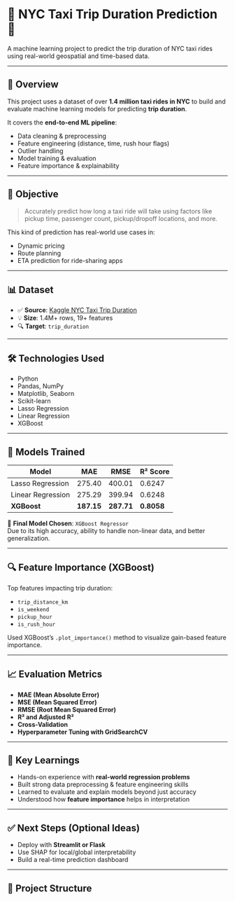 # 🗽 NYC Taxi Trip Duration Prediction 🚖  
A machine learning project to predict the trip duration of NYC taxi rides using real-world geospatial and time-based data.

---

## 📁 Overview

This project uses a dataset of over **1.4 million taxi rides in NYC** to build and evaluate machine learning models for predicting **trip duration**.

It covers the **end-to-end ML pipeline**:
- Data cleaning & preprocessing
- Feature engineering (distance, time, rush hour flags)
- Outlier handling
- Model training & evaluation
- Feature importance & explainability

---

## 🧠 Objective

> Accurately predict how long a taxi ride will take using factors like pickup time, passenger count, pickup/dropoff locations, and more.

This kind of prediction has real-world use cases in:
- Dynamic pricing
- Route planning
- ETA prediction for ride-sharing apps

---

## 📊 Dataset

- ✅ **Source**: [Kaggle NYC Taxi Trip Duration](https://www.kaggle.com/c/nyc-taxi-trip-duration)
- 💡 **Size**: 1.4M+ rows, 19+ features
- 🔍 **Target**: `trip_duration` 

---

## 🛠️ Technologies Used

- Python
- Pandas, NumPy
- Matplotlib, Seaborn
- Scikit-learn
- Lasso Regression
- Linear Regression
- XGBoost

---

## 🚀 Models Trained

| Model              | MAE     | RMSE    | R² Score |
|-------------------|---------|---------|----------|
| Lasso Regression  | 275.40  | 400.01  | 0.6247   |
| Linear Regression | 275.29  | 399.94  | 0.6248   |
| **XGBoost**        | **187.15** | **287.71** | **0.8058** |

🎯 **Final Model Chosen**: `XGBoost Regressor`  
Due to its high accuracy, ability to handle non-linear data, and better generalization.

---

## 🔍 Feature Importance (XGBoost)

Top features impacting trip duration:
- `trip_distance_km`
- `is_weekend`
- `pickup_hour`
- `is_rush_hour`

Used XGBoost’s `.plot_importance()` method to visualize gain-based feature importance.

---

## 📈 Evaluation Metrics

- **MAE (Mean Absolute Error)**
- **MSE (Mean Squared Error)**
- **RMSE (Root Mean Squared Error)**  
- **R² and Adjusted R²**  
- **Cross-Validation**  
- **Hyperparameter Tuning with GridSearchCV**

---

## 📌 Key Learnings

- Hands-on experience with **real-world regression problems**
- Built strong data preprocessing & feature engineering skills
- Learned to evaluate and explain models beyond just accuracy
- Understood how **feature importance** helps in interpretation

---

## ✅ Next Steps (Optional Ideas)

- Deploy with **Streamlit or Flask**
- Use SHAP for local/global interpretability
- Build a real-time prediction dashboard

---

## 📂 Project Structure

